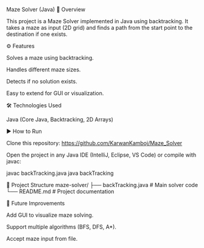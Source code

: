 Maze Solver (Java)
📌 Overview

This project is a Maze Solver implemented in Java using backtracking.
It takes a maze as input (2D grid) and finds a path from the start point to the destination if one exists.

⚙️ Features

Solves a maze using backtracking.

Handles different maze sizes.

Detects if no solution exists.

Easy to extend for GUI or visualization.

🛠️ Technologies Used

Java (Core Java, Backtracking, 2D Arrays)

▶️ How to Run

Clone this repository:
 https://github.com/KarwanKamboj/Maze_Solver

Open the project in any Java IDE (IntelliJ, Eclipse, VS Code) or compile with javac:

javac backTracking.java
java backTracking

📂 Project Structure
maze-solver/
 ├── backTracking.java   # Main solver code
 └── README.md           # Project documentation

🚀 Future Improvements

Add GUI to visualize maze solving.

Support multiple algorithms (BFS, DFS, A*).

Accept maze input from file.
